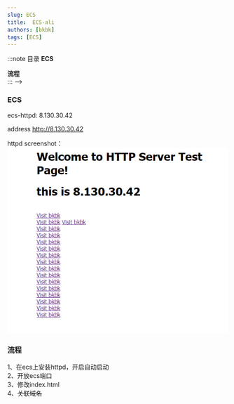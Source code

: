 ```yaml
---
slug: ECS
title:  ECS-ali 
authors: [bkbk]
tags: [ECS]
---
```


:::note 目录
**ECS**   

**流程**    
::: -->
<!--truncate-->


### ECS 
ecs-httpd: 8.130.30.42 

 address [http://8.130.30.42 ](http://8.130.30.42 )

 httpd screenshot：
![httpd](./ecs.png)


### 流程
1、在ecs上安装httpd，开启自动启动  
2、开放ecs端口  
3、修改index.html  
4、~~关联域名~~  
